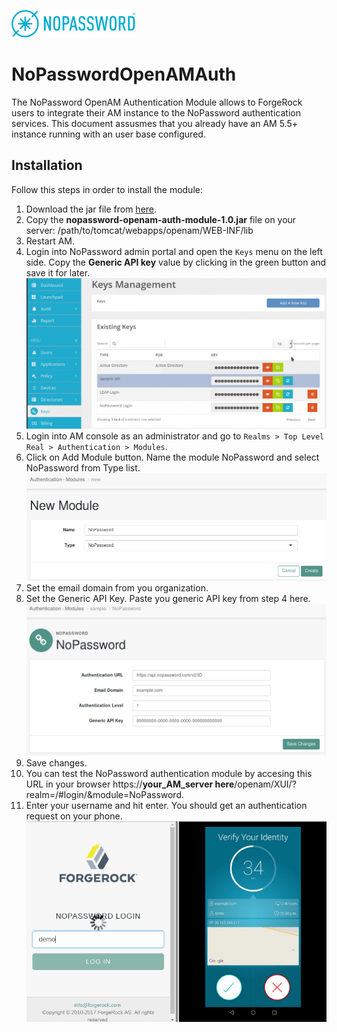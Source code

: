 ![image alt text](images/nopassword_logo.png)

# NoPasswordOpenAMAuth

The NoPassword OpenAM Authentication Module allows to ForgeRock users to integrate their AM instance to the NoPassword authentication services.
This document assusmes that you already have an AM 5.5+ instance running with an user base configured.

## Installation

Follow this steps in order to install the module:

1. Download the jar file from [here](taget/nopassword-openam-auth-module-1.0.jar).
2. Copy the **nopassword-openam-auth-module-1.0.jar** file on your server: /path/to/tomcat/webapps/openam/WEB-INF/lib
3. Restart AM.
4. Login into NoPassword admin portal and open the `Keys` menu on the left side. Copy the **Generic API key** value by clicking in the green button and save it for later.
![image alt text](images/generic_api_key.png)
5. Login into AM console as an administrator and go to `Realms > Top Level Real > Authentication > Modules`.
6. Click on Add Module button. Name the module NoPassword and select NoPassword from Type list.
![image](images/add_module_1.png)
7. Set the email domain from you organization.
8. Set the Generic API Key. Paste you generic API key from step 4 here.
![image alt text](images/add_module_2.png)
9. Save changes.
10. You can test the NoPassword authentication module by accesing this URL in your browser https://<strong>your_AM_server here</strong>/openam/XUI/?realm=/#login/&module=NoPassword.</br>
11. Enter your username and hit enter. You should get an authentication request on your phone.
![image](images/demo_auth.png)
